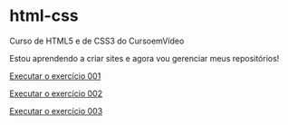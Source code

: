 # html-css
 Curso de HTML5 e de CSS3 do CursoemVídeo

 Estou aprendendo a criar sites e agora vou gerenciar meus repositórios!

 <a href="https://karllago.github.io/html-css/exercicios/ex001/index.html">Executar o exercício 001</a> 
 
 <a href="https://karllago.github.io/html-css/exercicios/ex002/">Executar o exercício 002</a>

 <a href="https://karllago.github.io/html-css/exercicios/ex003/">Executar o exercício 003</a>